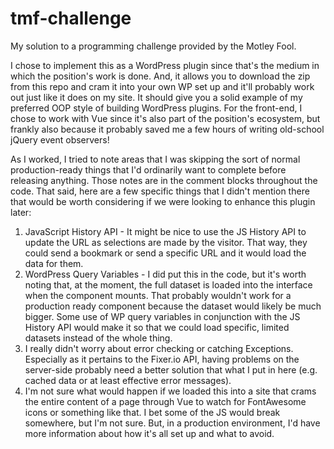 # tmf-challenge
My solution to a programming challenge provided by the Motley Fool.

I chose to implement this as a WordPress plugin since that's the medium in which the position's work is done.  And, it allows you to download the zip from this repo and cram it into your own WP set up and it'll probably work out just like it does on my site. It should give you a solid example of my preferred OOP style of building WordPress plugins.  For the front-end, I chose to work with Vue since it's also part of the position's ecosystem, but frankly also because it probably saved me a few hours of writing old-school jQuery event observers!

As I worked, I tried to note areas that I was skipping the sort of normal production-ready things that I'd ordinarily want to complete before releasing anything.  Those notes are in the comment blocks throughout the code.  That said, here are a few specific things that I didn't mention there that would be worth considering if we were looking to enhance this plugin later:

1. JavaScript History API - It might be nice to use the JS History API to update the URL as selections are made by the visitor.  That way, they could send a bookmark or send a specific URL and it would load the data for them.
2. WordPress Query Variables - I did put this in the code, but it's worth noting that, at the moment, the full dataset is loaded into the interface when the component mounts.  That probably wouldn't work for a production ready component because the dataset would likely be much bigger.  Some use of WP query variables in conjunction with the JS History API would make it so that we could load specific, limited datasets instead  of the whole thing.
3. I really didn't worry about error checking or catching Exceptions.  Especially as it pertains to the Fixer.io API, having problems on the server-side probably need a better solution that what I put in here (e.g. cached data or at least effective error messages).
4. I'm not sure what would happen if we loaded this into a site that crams the entire content of a page through Vue to watch for FontAwesome icons or something like that.  I bet some of the JS would break somewhere, but I'm not sure.  But, in a production environment, I'd have more information about how it's all set up and what to avoid.

